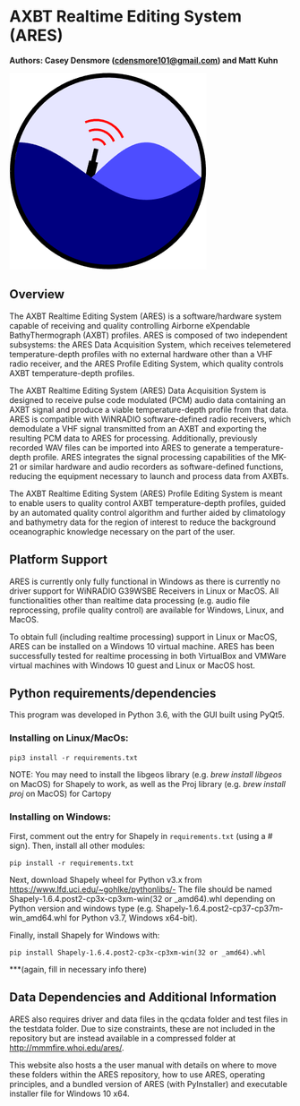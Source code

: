 # **AXBT Realtime Editing System (ARES)**


**Authors: Casey Densmore (cdensmore101@gmail.com) and Matt Kuhn**

![Icon](qclib/dropicon.png)


## Overview <a id="overview"></a>
The AXBT Realtime Editing System (ARES) is a software/hardware system capable of receiving and quality controlling Airborne eXpendable BathyThermograph (AXBT) profiles. ARES is composed of two independent subsystems: the ARES Data Acquisition System, which receives telemetered temperature-depth profiles with no external hardware other than a VHF radio receiver, and the ARES Profile Editing System, which quality controls AXBT temperature-depth profiles.

The AXBT Realtime Editing System (ARES) Data Acquisition System is designed to receive pulse code modulated (PCM) audio data containing an AXBT signal and produce a viable temperature-depth profile from that data. ARES is compatible with WiNRADIO software-defined radio receivers, which demodulate a VHF signal transmitted from an AXBT and exporting the resulting PCM data to ARES for processing. Additionally, previously recorded WAV files can be imported into ARES to generate a temperature-depth profile. ARES integrates the signal processing capabilities of the MK-21 or similar hardware and audio recorders as software-defined functions, reducing the equipment necessary to launch and process data from AXBTs. 

The AXBT Realtime Editing System (ARES) Profile Editing System is meant to enable users to quality control AXBT temperature-depth profiles, guided by an automated quality control algorithm and further aided by climatology and bathymetry data for the region of interest to reduce the background oceanographic knowledge necessary on the part of the user. 


## Platform Support
ARES is currently only fully functional in Windows as there is currently
no driver support for WiNRADIO G39WSBE Receivers in Linux or MacOS. All functionalities other than realtime data processing (e.g. audio file reprocessing, profile quality control) are available for Windows, Linux, and MacOS.

To obtain full (including realtime processing) support in Linux or MacOS, ARES can be installed on a Windows 10 virtual machine. ARES has been successfully tested for realtime processing in both VirtualBox and VMWare virtual machines with Windows 10 guest and Linux or MacOS host.


## Python requirements/dependencies
This program was developed in Python 3.6, with the GUI built using PyQt5.

	
### Installing on Linux/MacOs:
```
pip3 install -r requirements.txt
```

NOTE: You may need to install the libgeos library (e.g. *brew install libgeos* on MacOS) for Shapely to work, as well as the Proj library (e.g. *brew install proj* on MacOS) for Cartopy

### Installing on Windows:

First, comment out the entry for Shapely in `requirements.txt` (using a # sign). Then, install all other modules:

```
pip install -r requirements.txt
```

Next, download Shapely wheel for Python v3.x from https://www.lfd.uci.edu/~gohlke/pythonlibs/- 
The file should be named Shapely-1.6.4.post2-cp3x-cp3xm-win(32 or _amd64).whl depending on Python version and windows type (e.g. Shapely-1.6.4.post2-cp37-cp37m-win_amd64.whl for Python v3.7, Windows x64-bit).

Finally, install Shapely for Windows with:

```
pip install Shapely-1.6.4.post2-cp3x-cp3xm-win(32 or _amd64).whl 
```
***(again, fill in necessary info there)



## Data Dependencies and Additional Information

ARES also requires driver and data files in the qcdata folder and test files in the testdata folder. Due to size constraints, these are not included in the repository but are instead available in a compressed folder at http://mmmfire.whoi.edu/ares/. 

This website also hosts a the user manual with details on where to move these folders within the ARES repository, how to use ARES, operating principles, and a bundled version of ARES (with PyInstaller) and executable installer file for Windows 10 x64. 
